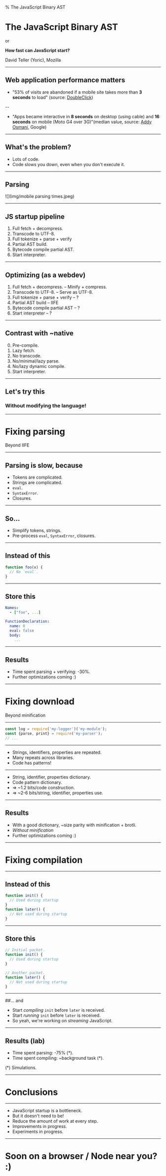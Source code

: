 % The JavaScript Binary AST

# The JavaScript Binary AST

or

**How fast can JavaScript start?**

David Teller (Yoric), Mozilla

---

## Web application performance matters

- "53% of visits are abandoned if a mobile site takes more than **3 seconds** to load" (source: [DoubleClick](https://docs.google.com/viewerng/viewer?url=https://storage.googleapis.com/doubleclick-prod/documents/The_Need_for_Mobile_Speed_-_FINAL.pdf))

--

- "Apps became interactive in **8 seconds** on desktop (using cable) and **16 seconds** on mobile (Moto G4 over 3G)"(median value, source: [Addy Osmani](https://medium.com/reloading/javascript-start-up-performance-69200f43b201), Google)


---

## What's the problem?

- Lots of code.
- Code slows you down, even when you don't execute it.

---

## Parsing

![](img/mobile parsing times.jpeg)

---

## JS startup pipeline

1. Full fetch + decompress.
2. Transcode to UTF-8.
3. Full tokenize + parse + verify
4. Partial AST build.
5. Bytecode compile partial AST.
6. Start interpreter.

---

## Optimizing (as a webdev)

1. Full fetch + decompress. – Minify + compress.
2. Transcode to UTF-8. – Serve as UTF-8.
3. Full tokenize + parse + verify – ?
4. Partial AST build – IIFE
5. Bytecode compile partial AST – ?
6. Start interpreter – ?

---

## Contrast with ~native

0. Pre-compile.
1. Lazy fetch.
2. No transcode.
3. No/minimal/lazy parse.
4. No/lazy dynamic compile.
5. Start interpreter.

---

## Let's try this
### Without modifying the language!

---

# Fixing parsing
Beyond IIFE

---

## Parsing is slow, because

- Tokens are complicated.
- Strings are complicated.
- `eval`.
- `SyntaxError`.
- Closures.

---

## So...

- Simplify tokens, strings.
- Pre-process `eval`, `SyntaxError`, closures.

---

## Instead of this

```js
function foo(x) {
  // No `eval`.
}
```

---

## Store this

```yaml
Names:
  - ["foo", ...]

FunctionDeclaration:
  name: 0
  eval: false
  body:
    ...
```

---

## Results

- Time spent parsing + verifying: -30%.
- Further optimizations coming :)

---

# Fixing download
Beyond minification

---

```js
const log = require('my-logger')('my-module');
const {parse, print} = require('my-parser');
// ...
```

---

- Strings, identifiers, properties are repeated.
- Many repeats across libraries.
- Code has patterns!

---

- String, identifier, properties dictionary.
- Code pattern dictionary.
- => ~1.2 bits/code construction.
- => ~2-6 bits/string, identifier, properties use.

---

## Results

- With a good dictionary, ~size parity with minification + brotli.
- *Without minification*
- Further optimizations coming :)

---

# Fixing compilation

---

## Instead of this

```js
function init() {
  // Used during startup
}
function later() {
  // Not used during startup
}
```

---

## Store this

```js
// Initial packet.
function init() {
  // Used during startup
}
```

```js
// Another packet.
function later() {
  // Not used during startup
}
```

---

##... and

- Start *compiling* `init` before `later` is received.
- Start *running* `init` before `later` is received.
- So yeah, we're working on *streaming* JavaScript.

---

## Results (lab)

- Time spent parsing: -75% (*).
- Time spent compiling: ~background task (*).

(*) Simulations.

---


# Conclusions

---

- JavaScript startup is a bottleneck.
- But it doesn't need to be!
- Reduce the amount of work at every step.
- Improvements in progress.
- Experiments in progress.

---

# Soon on a browser / Node near you? :)
